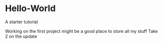 # Hello-World
A starter tutorial

Working on the first project might be a good place to store all my stuff
Take 2 on the update
